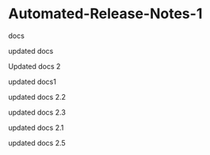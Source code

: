 # Automated-Release-Notes-1
docs

updated docs

Updated docs 2

updated docs1

updated docs 2.2

updated docs 2.3

updated docs 2.1

updated docs 2.5